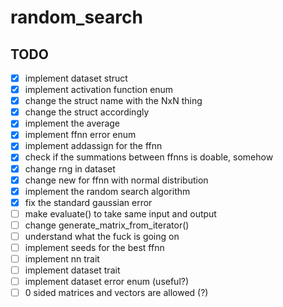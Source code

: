 # random_search

## TODO

- [x] implement dataset struct
- [x] implement activation function enum
- [x] change the struct name with the NxN thing
- [x] change the struct accordingly
- [x] implement the average
- [x] implement ffnn error enum
- [x] implement addassign for the ffnn
- [x] check if the summations between ffnns is doable, somehow
- [x] change rng in dataset
- [x] change new for ffnn with normal distribution
- [x] implement the random search algorithm
- [x] fix the standard gaussian error
- [ ] make evaluate() to take same input and output
- [ ] change generate_matrix_from_iterator()
- [ ] understand what the fuck is going on
- [ ] implement seeds for the best ffnn
- [ ] implement nn trait
- [ ] implement dataset trait
- [ ] implement dataset error enum (useful?)
- [ ] 0 sided matrices and vectors are allowed (?)
